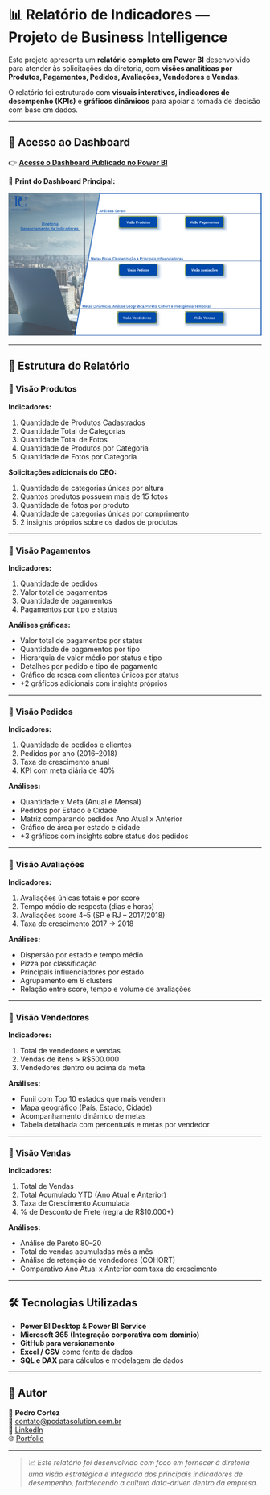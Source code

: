 # 📊 Relatório de Indicadores — Projeto de Business Intelligence

Este projeto apresenta um **relatório completo em Power BI** desenvolvido para atender às solicitações da diretoria, com **visões analíticas por Produtos, Pagamentos, Pedidos, Avaliações, Vendedores e Vendas**.

O relatório foi estruturado com **visuais interativos, indicadores de desempenho (KPIs)** e **gráficos dinâmicos** para apoiar a tomada de decisão com base em dados.

---

## 🚀 Acesso ao Dashboard

👉 [**Acesse o Dashboard Publicado no Power BI**](https://app.powerbi.com/view?r=eyJrIjoiNTE3MGE0NDgtMTYwMC00ODhjLTk0ZDYtNTY0ZTBlNjkxM2U5IiwidCI6IjhkOGE1MTdmLWUyZDEtNGFmMy05ZmM3LTc1OThmMWI2ZmQ4MyJ9&embedImagePlaceholder=true)

📸 **Print do Dashboard Principal:**

![Dashboard Principal](img/menu2.png)

---

## 🧭 Estrutura do Relatório

### 🔹 Visão Produtos

**Indicadores:**
1. Quantidade de Produtos Cadastrados  
2. Quantidade Total de Categorias  
3. Quantidade Total de Fotos  
4. Quantidade de Produtos por Categoria  
5. Quantidade de Fotos por Categoria  

**Solicitações adicionais do CEO:**
1. Quantidade de categorias únicas por altura  
2. Quantos produtos possuem mais de 15 fotos  
3. Quantidade de fotos por produto  
4. Quantidade de categorias únicas por comprimento  
5. 2 insights próprios sobre os dados de produtos  

---

### 🔹 Visão Pagamentos

**Indicadores:**
1. Quantidade de pedidos  
2. Valor total de pagamentos  
3. Quantidade de pagamentos  
4. Pagamentos por tipo e status  

**Análises gráficas:**
- Valor total de pagamentos por status  
- Quantidade de pagamentos por tipo  
- Hierarquia de valor médio por status e tipo  
- Detalhes por pedido e tipo de pagamento  
- Gráfico de rosca com clientes únicos por status  
- +2 gráficos adicionais com insights próprios  

---

### 🔹 Visão Pedidos

**Indicadores:**
1. Quantidade de pedidos e clientes  
2. Pedidos por ano (2016–2018)  
3. Taxa de crescimento anual  
4. KPI com meta diária de 40%  

**Análises:**
- Quantidade x Meta (Anual e Mensal)  
- Pedidos por Estado e Cidade  
- Matriz comparando pedidos Ano Atual x Anterior  
- Gráfico de área por estado e cidade  
- +3 gráficos com insights sobre status dos pedidos  

---

### 🔹 Visão Avaliações

**Indicadores:**
1. Avaliações únicas totais e por score  
2. Tempo médio de resposta (dias e horas)  
3. Avaliações score 4–5 (SP e RJ – 2017/2018)  
4. Taxa de crescimento 2017 → 2018  

**Análises:**
- Dispersão por estado e tempo médio  
- Pizza por classificação  
- Principais influenciadores por estado  
- Agrupamento em 6 clusters  
- Relação entre score, tempo e volume de avaliações  

---

### 🔹 Visão Vendedores

**Indicadores:**
1. Total de vendedores e vendas  
2. Vendas de itens > R$500.000  
3. Vendedores dentro ou acima da meta  

**Análises:**
- Funil com Top 10 estados que mais vendem  
- Mapa geográfico (País, Estado, Cidade)  
- Acompanhamento dinâmico de metas  
- Tabela detalhada com percentuais e metas por vendedor  

---

### 🔹 Visão Vendas

**Indicadores:**
1. Total de Vendas  
2. Total Acumulado YTD (Ano Atual e Anterior)  
3. Taxa de Crescimento Acumulada  
4. % de Desconto de Frete (regra de R$10.000+)  

**Análises:**
- Análise de Pareto 80–20  
- Total de vendas acumuladas mês a mês  
- Análise de retenção de vendedores (COHORT)  
- Comparativo Ano Atual x Anterior com taxa de crescimento  

---

## 🛠️ Tecnologias Utilizadas

- **Power BI Desktop & Power BI Service**
- **Microsoft 365 (Integração corporativa com domínio)**
- **GitHub para versionamento**
- **Excel / CSV** como fonte de dados
- **SQL e DAX** para cálculos e modelagem de dados  


---

## 🧩 Autor

👤 **Pedro Cortez**  
📧 contato@pcdatasolution.com.br  
💼 [LinkedIn](https://www.linkedin.com/in/pedro-cortez96/)  
🌐 [Portfolio](https://pedrocortez09.github.io/portfolio_projetos/)

---

> 📈 *Este relatório foi desenvolvido com foco em fornecer à diretoria uma visão estratégica e integrada dos principais indicadores de desempenho, fortalecendo a cultura data-driven dentro da empresa.*



